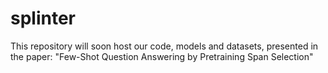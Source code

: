 # splinter

This repository will soon host our code, models and datasets, presented in the paper:
"Few-Shot Question Answering by Pretraining Span Selection"
